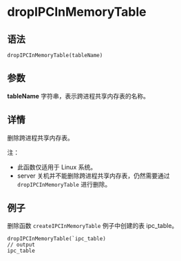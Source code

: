 # dropIPCInMemoryTable

## 语法

`dropIPCInMemoryTable(tableName)`

## 参数

**tableName** 字符串，表示跨进程共享内存表的名称。

## 详情

删除跨进程共享内存表。

注：

* 此函数仅适用于 Linux 系统。
* server 关机并不能删除跨进程共享内存表，仍然需要通过 `dropIPCInMemoryTable`
  进行删除。

## 例子

删除函数 `createIPCInMemoryTable` 例子中创建的表 ipc\_table。

```
dropIPCInMemoryTable(`ipc_table)
// output
ipc_table
```

